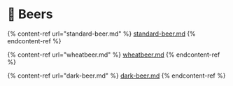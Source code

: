 # 🍺 Beers

{% content-ref url="standard-beer.md" %}
[standard-beer.md](standard-beer.md)
{% endcontent-ref %}

{% content-ref url="wheatbeer.md" %}
[wheatbeer.md](wheatbeer.md)
{% endcontent-ref %}

{% content-ref url="dark-beer.md" %}
[dark-beer.md](dark-beer.md)
{% endcontent-ref %}

